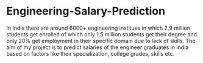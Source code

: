 # Engineering-Salary-Prediction
In India there are around 6000+ engineering institues in which 2.9 million students get enrolled of which only 1.5 million students get their degree and only 20% get employment in their specific domain due to lack of skills.
The aim of my project is to predict salaries of the engineer graduates in India based on factors like their specialization, college grades, skills etc.
